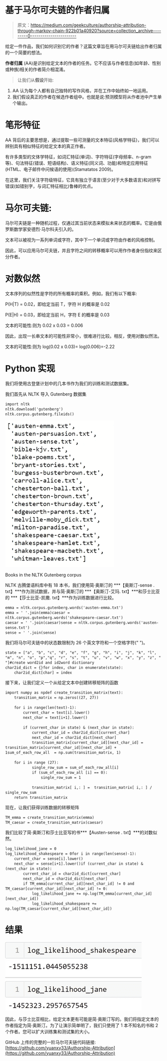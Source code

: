 # 基于马尔可夫链的作者归属

> 原文：<https://medium.com/geekculture/authorship-attribution-through-markov-chain-922b01a40920?source=collection_archive---------0----------------------->

给定一件作品，我们如何识别它的作者？这篇文章旨在用马尔可夫链给出作者归属的一个简要的想法。

**作者归属** (AA)是识别给定文本的作者的任务。它不应该与作者信息(如年龄、性别或种族)相关的作者简介相混淆。

> 让我们从**假设**开始:

1.  AA 认为每个人都有自己独特的写作风格，并在工作中始终如一地运用。
2.  我们假设真正的作者在候选作者组中。也就是说:预测模型将从作者池中产生单个输出。

# **笔形特征**

AA 背后的主要思想是，通过提取一些可测量的文本特征(风格学特征)，我们可以辨别具有相似特征的给定文本的真正作者。

有许多类型的文体学特征，如词汇特征(单词)、字符特征(字母频率、n-gram 等)、句法特征(错误、短语结构)、语义特征(同义词、功能)和特定应用特征(HTML、电子邮件中问候语的使用)(Stamatatos 2009)。

在这里，我们关注字符级特征，它具有独立于语言(至少对于大多数语言)和对拼写错误(如错别字，与词汇特征相比)鲁棒的优点。

# **马尔可夫链:**

马尔可夫链是一种随机过程，仅通过其当前状态来模拟未来状态的概率。它是由俄罗斯数学家安德烈·马尔科夫引入的。

文本可以被视为一系列单词或字符，其中下一个单词或字符由作者的风格控制。

因此，可以应用马尔可夫链，并且字符之间的转移概率可以用作作者身份指纹来区分作者。

# 对数似然

文本序列的似然性是字符的所有概率的乘积。例如，我们有以下概率:

P(H|T) = 0.02，即给定当前 T，字符 H 的概率是 0.02

P(E|H) = 0.03，即给定当前 H，字符 E 的概率是 0.03

文本的可能性:则为 0.02 x 0.03 = 0.006

因此，出现一长串文本的可能性非常小，很难进行比较。相反，使用对数似然法。

文本的可能性:则为 log(0.02 x 0.03)= log(0.006)=-2.22

# **Python 实现**

我们将使用古登堡计划中的几本书作为我们的训练和测试数据集。

我们首先从 NLTK 导入 Gutenberg 数据集

```
import nltk
nltk.download('gutenberg')
nltk.corpus.gutenberg.fileids() 
```

![](img/84c7e702d2900edae6e0d65ab61f872a.png)

Books in the NLTK Gutenberg corpus

NLTK 古腾堡语料库中有 18 本书，我们使用简·奥斯汀的 ***【奥斯汀-sense . txt】***作为测试数据，并与简·奥斯汀的 ***【奥斯汀-艾玛. txt】***和莎士比亚的 ***【莎士比亚-凯撒. txt】***作为训练数据进行比较。

```
emma = nltk.corpus.gutenberg.words('austen-emma.txt')
emma = ' '.join(emma)caesar = nltk.corpus.gutenberg.words('shakespeare-caesar.txt')
caesar = ' '.join(caesar)sense = nltk.corpus.gutenberg.words('austen-sense.txt')
sense = ' '.join(sense)
```

我们将马尔可夫链中的状态数限制为 26 个英文字符和一个空格字符(" ")。

```
state = ["a", "b", "c", "d", "e", "f", "g", "h", "i", "j", "k", "l", "m", "n", "o", "p","q", "r", "s", "t", "u", "v", "w", "x", "y", "z", " "]#create word2id and id2word dictionary
char2id_dict = {}for index, char in enumerate(state):
    char2id_dict[char] = index
```

接下来，让我们定义一个从给定文本中创建转移矩阵的函数

```
import numpy as npdef create_transition_matrix(text):
    transition_matrix = np.zeros((27, 27))

    for i in range(len(text)-1):
        current_char = text[i].lower()
        next_char = text[i+1].lower()

        if (current_char in state) & (next_char in state):
            current_char_id = char2id_dict[current_char]
            next_char_id = char2id_dict[next_char]
            transition_matrix[current_char_id][next_char_id] = transition_matrix[current_char_id][next_char_id] + 1sum_of_each_row_all  = np.sum(transition_matrix, 1)

    for i in range (27):
            single_row_sum = sum_of_each_row_all[i]
            if (sum_of_each_row_all [i] == 0):
                single_row_sum = 1

            transition_matrix[ i,: ] =  transition_matrix[ i,: ] / single_row_sum
    return transition_matrix
```

现在，让我们获得训练数据的转移矩阵

```
TM_emma = create_transition_matrix(emma)
TM_caesar = create_transition_matrix(caesar)
```

我们比较了简·奥斯汀和莎士比亚写的书***【Austen-sense . txt】***的对数似然。

```
log_likelihood_jane = 0
log_likelihood_shakespeare = 0for i in range(len(sense)-1):
    current_char = sense[i].lower()
    next_char = sense[i+1].lower()if (current_char in state) & (next_char in state):
        current_char_id = char2id_dict[current_char]
        next_char_id = char2id_dict[next_char]
        if TM_emma[current_char_id][next_char_id] != 0 and TM_caesar[current_char_id][next_char_id] != 0:
            log_likelihood_jane += np.log(TM_emma[current_char_id][next_char_id])
            log_likelihood_shakespeare += np.log(TM_caesar[current_char_id][next_char_id])
```

# 结果

![](img/53b2e50962300c11a60865ca439a037e.png)

因此，与莎士比亚相比，给定文本更有可能是简·奥斯汀写的。我们将指定文本的作者指定为简·奥斯汀。为了让演示简单明了，我们只使用了 1 本不知名的书和 2 个作者。您可以扩大训练集和测试集的大小。

GitHub 上传的完整的一阶马尔可夫链代码链接:[https://github.com/yuanxy33/Authorship-Attribution](https://github.com/yuanxy33/Authorship-Attribution)